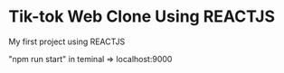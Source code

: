 # Tik-tok Web Clone Using REACTJS

My first project using REACTJS

"npm run start" in teminal => localhost:9000
